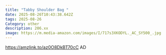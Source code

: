 ```yaml
---
title: "Tabby Shoulder Bag "
date: 2025-08-26T10:43:38.642Z
tags: 2025-08-26
Category: other
description: 206.xx
image: https://m.media-amazon.com/images/I/717s3XKODYL._AC_SY500_.jpg
---
```

https://amzlink.to/az0O8DkBT70cC
AD